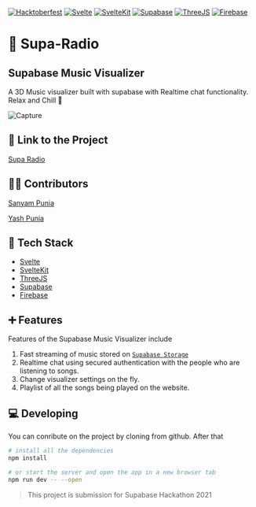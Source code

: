 [![Hacktoberfest](https://img.shields.io/static/v1?label=hacktoberfest&message=hackathon&color=90a88b&style=flat-square)](https://hacktoberfest.digitalocean.com/)
[![Svelte](https://img.shields.io/static/v1?label=svelte&message=js&color=important&style=flat-square)](https://svelte.dev/)
[![SvelteKit](https://img.shields.io/static/v1?label=svelte&message=kit&color=important&style=flat-square)](https://kit.svelte.dev/)
[![Supabase](https://img.shields.io/static/v1?label=supabase&message=database&color=red&style=flat-square)](https://supabase.io/)
[![ThreeJS](https://img.shields.io/static/v1?label=threejs&message=visualizer&color=blue&style=flat-square)](https://threejs.org/)
[![Firebase](https://img.shields.io/static/v1?label=firebase&message=hosting&color=ff69b4&style=flat-square)](https://firebase.google.com/)

# 🎵 Supa-Radio

## Supabase Music Visualizer

A 3D Music visualizer built with supabase with Realtime chat functionality. Relax and Chill 🎵

![Capture](https://user-images.githubusercontent.com/35108041/136731508-4fa7d47d-6c94-46f1-b5f6-7ba12d30d60d.PNG)

## 🔗 Link to the Project

[Supa Radio](https://suparadio-viz.web.app/)

## 👨‍🌾 Contributors

[Sanyam Punia](https://github.com/SanyamPunia) 

[Yash Punia](https://github.com/Yash-Punia)

## 🔌 Tech Stack

  * [Svelte](https://svelte.dev/)
  * [SvelteKit](https://kit.svelte.dev/)
  * [ThreeJS](https://threejs.org/)
  * [Supabase](https://supabase.io/)
  * [Firebase](https://firebase.google.com/)

## ➕ Features

Features of the Supabase Music Visualizer include
1. Fast streaming of music stored on [`Supabase Storage`](https://supabase.io/docs/guides/storage)
2. Realtime chat using secured authentication with the people who are listening to songs.
3. Change visualizer settings on the fly.
4. Playlist of all the songs being played on the website.

## 💻 Developing

You can conribute on the project by cloning from github. After that

```bash
# install all the dependencies
npm install

# or start the server and open the app in a new browser tab
npm run dev -- --open
```

> This project is submission for Supabase Hackathon 2021
